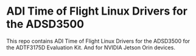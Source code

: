 # ADI Time of Flight Linux Drivers for the ADSD3500

This repo contains ADI Time of Flight Linux Drivers for the ADSD3500 for the ADTF3175D Evaluation Kit. And for NVIDIA Jetson Orin devices.